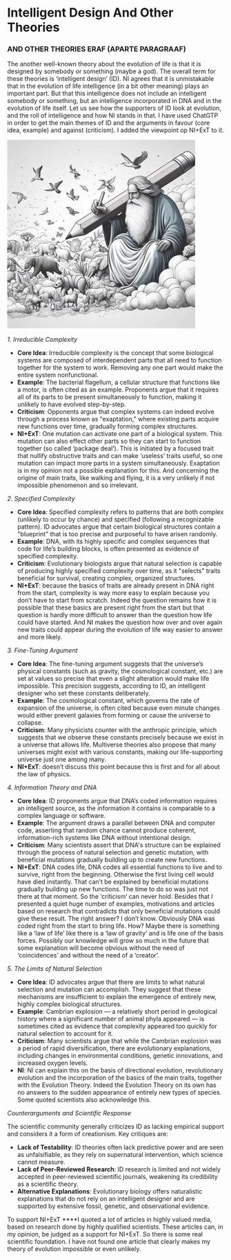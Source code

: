 # Intelligent Design And Other Theories

### AND OTHER THEORIES ERAF (APARTE PARAGRAAF)

The another well-known theory about the evolution of life is that it is designed by somebody or something (maybe a god). The overall term for these theories is ‘intelligent design’ (ID). NI agrees that it is unmistakable that in the evolution of life intelligence (in a bit other meaning) plays an important part. But that this intelligence does not include an intelligent somebody or something, but an intelligence incorporated in DNA and in the evolution of life itself. Let us see how the supporters of ID look at evolution, and the roll of intelligence and how NI stands in that. I have used ChatGTP in order to get the main themes of ID and the arguments in favour (core idea, example) and against (criticism). I added the viewpoint op NI+ExT to it.

![creator.jpg](/creator.jpg)

_1. Irreducible Complexity_

- **Core Idea**: Irreducible complexity is the concept that some biological systems are composed of interdependent parts that all need to function together for the system to work. Removing any one part would make the entire system nonfunctional.
- **Example**: The bacterial flagellum, a cellular structure that functions like a motor, is often cited as an example. Proponents argue that it requires all of its parts to be present simultaneously to function, making it unlikely to have evolved step-by-step.
- **Criticism**: Opponents argue that complex systems can indeed evolve through a process known as "exaptation," where existing parts acquire new functions over time, gradually forming complex structures.
- **NI+ExT**: One mutation can activate one part of a biological system. This mutation can also effect other parts so they can start to function together (so called ‘package deal’). This is initiated by a focused trait that nullify obstructive traits and can make ‘useless’ traits useful, so one mutation can impact more parts in a system simultaneously. Exaptation is in my opinion not a possible explanation for this. And concerning the origine of main traits, like walking and flying, it is a very unlikely if not impossible phenomenon and so irrelevant.

_2. Specified Complexity_

- **Core Idea**: Specified complexity refers to patterns that are both complex (unlikely to occur by chance) and specified (following a recognizable pattern). ID advocates argue that certain biological structures contain a "blueprint" that is too precise and purposeful to have arisen randomly.
- **Example**: DNA, with its highly specific and complex sequences that code for life’s building blocks, is often presented as evidence of specified complexity.
- **Criticism**: Evolutionary biologists argue that natural selection is capable of producing highly specified complexity over time, as it "selects" traits beneficial for survival, creating complex, organized structures.
- **NI+ExT**: because the basics of traits are already present in DNA right from the start, complexity is way more easy to explain because you don’t have to start from scratch. Indeed the question remains how it is possible that these basics are present right from the start but that question is hardly more difficult to answer than the question how life could have started. And NI makes the question how over and over again new traits could appear during the evolution of life way easier to answer and more likely.

_3. Fine-Tuning Argument_

- **Core Idea**: The fine-tuning argument suggests that the universe’s physical constants (such as gravity, the cosmological constant, etc.) are set at values so precise that even a slight alteration would make life impossible. This precision suggests, according to ID, an intelligent designer who set these constants deliberately.
- **Example**: The cosmological constant, which governs the rate of expansion of the universe, is often cited because even minute changes would either prevent galaxies from forming or cause the universe to collapse.
- **Criticism**: Many physicists counter with the anthropic principle, which suggests that we observe these constants precisely because we exist in a universe that allows life. Multiverse theories also propose that many universes might exist with various constants, making our life-supporting universe just one among many.
- **NI+ExT**: doesn’t discuss this point because this is first and for all about the law of physics.

_4. Information Theory and DNA_

- **Core Idea**: ID proponents argue that DNA’s coded information requires an intelligent source, as the information it contains is comparable to a complex language or software.
- **Example**: The argument draws a parallel between DNA and computer code, asserting that random chance cannot produce coherent, information-rich systems like DNA without intentional design.
- **Criticism**: Many scientists assert that DNA's structure can be explained through the process of natural selection and genetic mutation, with beneficial mutations gradually building up to create new functions.
- **NI+ExT**: DNA codes life, DNA codes all essential functions to live and to survive, right from the beginning. Otherwise the first living cell would have died instantly. That can’t be explained by beneficial mutations gradually building up new functions. The time to do so was just not there at that moment. So the ‘criticism’ can never hold. Besides that I presented a quiet huge number of examples, motivations and articles based on research that contradicts that only beneficial mutations could give these result. The right answer? I don’t know. Obviously DNA was coded right from the start to bring life. How? Maybe there is something like a ‘law of life’ like there is a ‘law of gravity’ and is life one of the basis forces. Possibly our knowledge will grow so much in the future that some explanation will become obvious without the need of ‘coincidences’ and without the need of a ‘creator’.

_5. The Limits of Natural Selection_

- **Core Idea**: ID advocates argue that there are limits to what natural selection and mutation can accomplish. They suggest that these mechanisms are insufficient to explain the emergence of entirely new, highly complex biological structures.
- **Example**: Cambrian explosion — a relatively short period in geological history where a significant number of animal phyla appeared — is sometimes cited as evidence that complexity appeared too quickly for natural selection to account for it.
- **Criticism**: Many scientists argue that while the Cambrian explosion was a period of rapid diversification, there are evolutionary explanations, including changes in environmental conditions, genetic innovations, and increased oxygen levels.
- **NI**: NI can explain this on the basis of directional evolution, revolutionary evolution and the incorporation of the basics of the main traits, together with the Evolution Theory. Indeed the Evolution Theory on its own has no answers to the sudden appearance of entirely new types of species. Some quoted scientists also acknowledge this.

_Counterarguments and Scientific Response_

The scientific community generally criticizes ID as lacking empirical support and considers it a form of creationism. Key critiques are:

- **Lack of Testability**: ID theories often lack predictive power and are seen as unfalsifiable, as they rely on supernatural intervention, which science cannot measure.
- **Lack of Peer-Reviewed Research**: ID research is limited and not widely accepted in peer-reviewed scientific journals, weakening its credibility as a scientific theory.
- **Alternative Explanations**: Evolutionary biology offers naturalistic explanations that do not rely on an intelligent designer and are supported by extensive fossil, genetic, and observational evidence.

To support NI+ExT \*\*\*\*I quoted a lot of articles in highly valued media, based on research done by highly qualified scientists. These articles can, in my opinion, be judged as a support for NI+ExT. So there is some real scientific foundation. I have not found one article that clearly makes my theory of evolution impossible or even unlikely.
